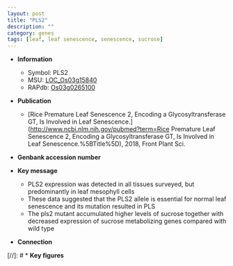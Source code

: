 ```yaml
---
layout: post
title: "PLS2"
description: ""
category: genes
tags: [leaf, leaf senescence, senescence, sucrose]
---
```


* **Information**  
    + Symbol: PLS2  
    + MSU: [LOC_Os03g15840](http://rice.plantbiology.msu.edu/cgi-bin/ORF_infopage.cgi?orf=LOC_Os03g15840)  
    + RAPdb: [Os03g0265100](http://rapdb.dna.affrc.go.jp/viewer/gbrowse_details/irgsp1?name=Os03g0265100)  

* **Publication**  
    + [Rice Premature Leaf Senescence 2, Encoding a Glycosyltransferase GT, Is Involved in Leaf Senescence.](http://www.ncbi.nlm.nih.gov/pubmed?term=Rice Premature Leaf Senescence 2, Encoding a Glycosyltransferase GT, Is Involved in Leaf Senescence.%5BTitle%5D), 2018, Front Plant Sci.

* **Genbank accession number**  

* **Key message**  
    + PLS2 expression was detected in all tissues surveyed, but predominantly in leaf mesophyll cells
    + These data suggested that the PLS2 allele is essential for normal leaf senescence and its mutation resulted in PLS
    + The pls2 mutant accumulated higher levels of sucrose together with decreased expression of sucrose metabolizing genes compared with wild type

* **Connection**  

[//]: # * **Key figures**  


